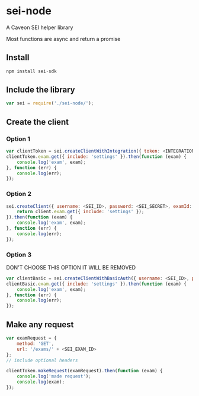 # sei-node
A Caveon SEI helper library

Most functions are async and return a promise

## Install
```javascript
npm install sei-sdk
```

## Include the library
```javascript
var sei = require('./sei-node/');
```

## Create the client
### Option 1
```javascript
var clientToken = sei.createClientWithIntegration({ token: <INTEGRATION_TOKEN>, examId: <SEI_EXAM_ID> });
clientToken.exam.get({ include: 'settings' }).then(function (exam) {
    console.log('exam', exam);
}, function (err) {
    console.log(err);
});
```

### Option 2
```javascript
sei.createClient({ username: <SEI_ID>, password: <SEI_SECRET>, examId: <SEI_EXAM_ID> }).then(function (client) {
    return client.exam.get({ include: 'settings' });
}).then(function (exam) {
    console.log('exam', exam);
}, function (err) {
    console.log(err);
});
```

### Option 3
DON'T CHOOSE THIS OPTION
IT WILL BE REMOVED
```javascript
var clientBasic = sei.createClientWithBasicAuth({ username: <SEI_ID>, password: <SEI_SECRET>, examId: <SEI_EXAM_ID>, roleSecret: <SEI_ROLE_SECRET> });
clientBasic.exam.get({ include: 'settings' }).then(function (exam) {
    console.log('exam', exam);
}, function (err) {
    console.log(err);
});
```

## Make any request
```javascript
var examRequest = {
    method: 'GET',
    url: '/exams/' + <SEI_EXAM_ID>
};
// include optional headers

clientToken.makeRequest(examRequest).then(function (exam) {
    console.log('made request');
    console.log(exam);
});
```
